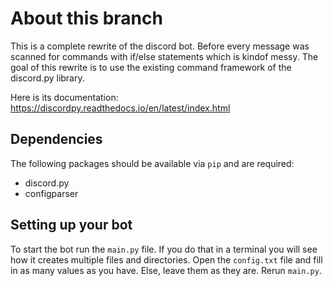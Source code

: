 # About this branch

This is a complete rewrite of the discord bot. Before every message was scanned for commands with
if/else statements which is kindof messy.
The goal of this rewrite is to use the existing command framework of the discord.py library.

Here is its documentation:
https://discordpy.readthedocs.io/en/latest/index.html

## Dependencies
The following packages should be available via `pip` and are required:
 - discord.py
 - configparser
 
 ## Setting up your bot
 To start the bot run the `main.py` file. If you do that in a terminal you will see how it creates multiple files
 and directories. Open the `config.txt` file and fill in as many values as you have. Else, leave them as they are.
 Rerun `main.py`.